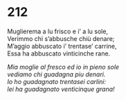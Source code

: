 # 212
  
Muglierema a lu frisco e i’ a lu sole,  
Verimmo chi s’abbusche chiù denare;  
M’aggio abbuscato i’ trentase’ carrine,  
Essa ha abbuscato vinticinche rane.

*Mia moglie al fresco ed io in pieno sole  
vediamo chi guadagna piu denari.  
Io ho guadagnato trentasei carlini:  
lei ha guadagnato venticinque grana!*


